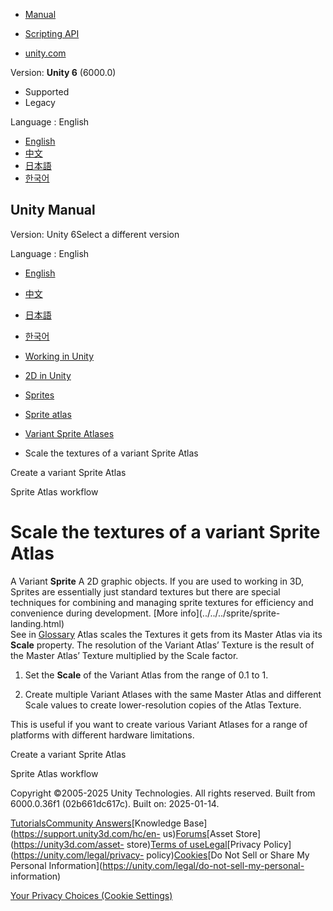 [](https://docs.unity3d.com)

  * [Manual](../Manual/index.html)
  * [Scripting API](../ScriptReference/index.html)

  * [unity.com](https://unity.com/)

Version: **Unity 6** (6000.0)

  * Supported
  * Legacy

Language : English

  * [English](/Manual/sprite/atlas/master-variant/scale-textures-variant-sprite-atlas.html)
  * [中文](/cn/current/Manual/sprite/atlas/master-variant/scale-textures-variant-sprite-atlas.html)
  * [日本語](/ja/current/Manual/sprite/atlas/master-variant/scale-textures-variant-sprite-atlas.html)
  * [한국어](/kr/current/Manual/sprite/atlas/master-variant/scale-textures-variant-sprite-atlas.html)

[](https://docs.unity3d.com)

## Unity Manual

Version: Unity 6Select a different version

Language : English

  * [English](/Manual/sprite/atlas/master-variant/scale-textures-variant-sprite-atlas.html)
  * [中文](/cn/current/Manual/sprite/atlas/master-variant/scale-textures-variant-sprite-atlas.html)
  * [日本語](/ja/current/Manual/sprite/atlas/master-variant/scale-textures-variant-sprite-atlas.html)
  * [한국어](/kr/current/Manual/sprite/atlas/master-variant/scale-textures-variant-sprite-atlas.html)

  * [Working in Unity](../../../working-in-unity.html)
  * [2D in Unity](../../../Unity2D.html)
  * [Sprites](../../../sprite/sprite-landing.html)
  * [Sprite atlas](../../../sprite/atlas/atlas-landing.html)
  * [Variant Sprite Atlases](../../../sprite/atlas/master-variant/master-variant-landing.html)
  * Scale the textures of a variant Sprite Atlas

[](../../../sprite/atlas/master-variant/create-variant-sprite-atlas.html)

Create a variant Sprite Atlas

[](../../../sprite/atlas/workflow/workflow-landing.html)

Sprite Atlas workflow

# Scale the textures of a variant Sprite Atlas

A Variant **Sprite** A 2D graphic objects. If you are used to working in 3D,
Sprites are essentially just standard textures but there are special
techniques for combining and managing sprite textures for efficiency and
convenience during development. [More info](../../../sprite/sprite-
landing.html)  
See in [Glossary](../../../Glossary.html#Sprite) Atlas scales the Textures it
gets from its Master Atlas via its **Scale** property. The resolution of the
Variant Atlas’ Texture is the result of the Master Atlas’ Texture multiplied
by the Scale factor.

  1. Set the **Scale** of the Variant Atlas from the range of 0.1 to 1.

  2. Create multiple Variant Atlases with the same Master Atlas and different Scale values to create lower-resolution copies of the Atlas Texture.

This is useful if you want to create various Variant Atlases for a range of
platforms with different hardware limitations.

[](../../../sprite/atlas/master-variant/create-variant-sprite-atlas.html)

Create a variant Sprite Atlas

[](../../../sprite/atlas/workflow/workflow-landing.html)

Sprite Atlas workflow

Copyright ©2005-2025 Unity Technologies. All rights reserved. Built from
6000.0.36f1 (02b661dc617c). Built on: 2025-01-14.

[Tutorials](https://learn.unity.com/)[Community
Answers](https://answers.unity3d.com)[Knowledge
Base](https://support.unity3d.com/hc/en-
us)[Forums](https://forum.unity3d.com)[Asset Store](https://unity3d.com/asset-
store)[Terms of
use](https://docs.unity3d.com/Manual/TermsOfUse.html)[Legal](https://unity.com/legal)[Privacy
Policy](https://unity.com/legal/privacy-
policy)[Cookies](https://unity.com/legal/cookie-policy)[Do Not Sell or Share
My Personal Information](https://unity.com/legal/do-not-sell-my-personal-
information)

[Your Privacy Choices (Cookie Settings)](javascript:void\(0\);)

